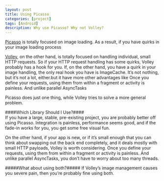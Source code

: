 ```yaml
---
layout: post
title: Using Picasso
categories: [project]
tags: [Android]
description: Why use Picasso? Why not Volley?
---
```

[Picasso](http://square.github.io/picasso/) is totally focused on image loading. As a result, if you have quirks in your image loading process

[Volley](http://developer.android.com/training/volley/index.html), on the other hand, is totally focused on handling individual, small HTTP requests. So if your HTTP request handling has some quirks, Volley probably has a hook for you. If, on the other hand, you have a quirk in your image handling, the only real hook you have is ImageCache. It’s not nothing, but it’s not a lot, either.but it have more other advantages like Once you define your requests, using them from within a fragment or activity is painless. And unlike parallel AsyncTasks

Picasso does just one thing, while Volley tries to solve a more general problem.

####Which Library Should I Use?####  
 If you have a large, stable, pre-existing project, you are probably better off using Picasso. Integration is painless, performance seems good, and if the fade-in works for you, you get some free visual fun.

On the other hand, if your app is new, or if it’s small enough that you can think about swapping out the back end completely, and it deals mostly with small HTTP payloads, Volley is worth considering. Once you define your requests, using them from within a fragment or activity is painless. And unlike parallel AsyncTasks, you don’t have to worry about too many threads.

#####What about using both?#####
If Volley’s image management causes you severe pain, then you’re probably fine using both.
